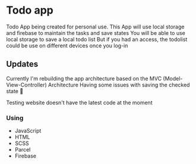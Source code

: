 # Todo app

Todo App being created for personal use.
This App will use local storage and firebase to maintain the tasks and save states
You will be able to use local storage to save a local todo list
But if you had an access, the todolist could be use on different devices once you log-in

## Updates

Currently I'm rebuilding the app architecture based on the MVC (Model-View-Controller) Architecture
Having some issues with saving the checked state 🐞

Testing website doesn't have the latest code at the moment

### Using

- JavaScript
- HTML
- SCSS
- Parcel
- Firebase

